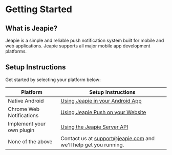 <h1>Getting Started</h1>
<h2>What is Jeapie?</h2>

Jeapie is a simple and reliable push notification system built for mobile and web applications. Jeapie supports all major mobile app development platforms.

<h2>Setup Instructions</h2>

Get started by selecting your platform below:

| Platform                           | Setup Instructions                                                   |
|------------------------------------|----------------------------------------------------------------------|
|Native Android                      | [Using Jeapie in your Android App](Android/Android-Native-SDK-Overview.md)|
|Chrome Web Notifications            | [Using Jeapie Push on your Website](Websdk/Website-SDK-Overview.md)      |
|Implement your own plugin           | [Using the Jeapie Server API](API/Server-API-Overview.md)             |
|None of the above                   | Contact us at <a href="mailto:support@jeapie.com">support@jeapie.com</a> and we'll help get you running.  |


<!-- |Native iOS (Objective-C or Swift)   | [Using Jeapie in your iOS App](iOS/iOS-Native-SDK-Overview.md)        | -->